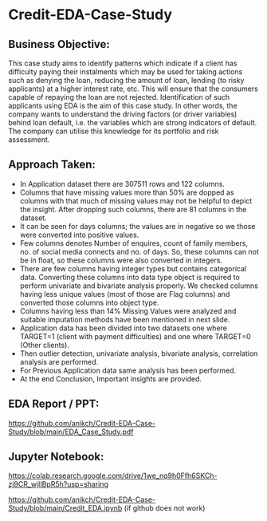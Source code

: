 # Credit-EDA-Case-Study

## Business Objective:

This case study aims to identify patterns which indicate if a client has difficulty paying their instalments which may be used for taking actions such as denying the loan, reducing the amount of loan, lending (to risky applicants) at a higher interest rate, etc. This will ensure that the consumers capable of repaying the loan are not rejected. Identification of such applicants using EDA is the aim of this case study. In other words, the company wants to understand the driving factors (or driver variables) behind loan default, i.e. the variables which are strong indicators of default. The company can utilise this knowledge for its portfolio and risk assessment.

## Approach Taken:

- In Application dataset there are 307511 rows and 122 columns.
- Columns that have missing values more than 50% are dopped as columns with that much of missing values may not be helpful to depict the insight. After dropping such columns, there are 81 columns in the dataset.
- It can be seen for days columns; the values are in negative so we those were converted into positive values.
- Few columns denotes Number of enquires, count of family members, no. of social media connects and no. of days. So, these columns can not be in float, so these columns were also converted in integers.
- There are few columns having integer types but contains categorical data. Converting these columns into data type object is required to perform univariate and bivariate analysis properly. We checked columns having less unique values (most of those are Flag columns) and converted those columns into object type.
- Columns having less than 14% Missing Values were analyzed and suitable imputation methods have been mentioned in next slide.
- Application data has been divided into two datasets one where TARGET=1 (client with payment difficulties) and one where TARGET=0 (Other clients).
- Then outlier detection, univariate analysis, bivariate analysis, correlation analysis are performed.
- For Previous Application data same analysis has been performed.
- At the end Conclusion, Important insights are provided.

## EDA Report / PPT:

https://github.com/anikch/Credit-EDA-Case-Study/blob/main/EDA_Case_Study.pdf

## Jupyter Notebook:

https://colab.research.google.com/drive/1we_nq9h0Ffh6SKCh-zj9CR_wjlIBpR5h?usp=sharing

https://github.com/anikch/Credit-EDA-Case-Study/blob/main/Credit_EDA.ipynb (if github does not work)
